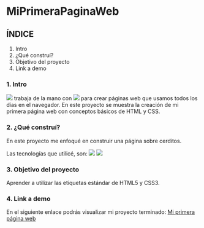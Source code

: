 # MiPrimeraPaginaWeb

## ÍNDICE
1. Intro
2. ¿Qué construí?
3. Objetivo del proyecto
4. Link a demo  

### 1. Intro
<img src="https://img.shields.io/badge/HTML5-E34F26?style=for-the-badge&logo=html5&logoColor=white" /> trabaja de la mano con <img src="https://img.shields.io/badge/CSS3-1572B6?style=for-the-badge&logo=css3&logoColor=white" /> para crear páginas web que usamos todos los días en el navegador. En este proyecto se muestra la creación de mi primera página web con conceptos básicos de HTML y CSS.

### 2. ¿Qué construí?
En este proyecto me enfoqué en construir una página sobre cerditos.

Las tecnologías que utilicé, son: 
<img src="https://img.shields.io/badge/HTML5-E34F26?style=for-the-badge&logo=html5&logoColor=white" />
<img src="https://img.shields.io/badge/CSS3-1572B6?style=for-the-badge&logo=css3&logoColor=white" />

### 3. Objetivo del proyecto
Aprender a utilizar las etiquetas estándar de HTML5 y CSS3.

### 4. Link a demo
En el siguiente enlace podrás visualizar mi proyecto terminado: [Mi primera página web](https://mi-primera-pagina-web-phi.vercel.app/)
